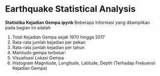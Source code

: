 # Earthquake Statistical Analysis

**Statistika Kejadian Gempa.ipynb** Beberapa Informasi yang ditampilkan pada bagian ini adalah
1. Total Kejadian Gempa sejak 1970 hingga 2017
2. Rata-rata jumlah kejadian per pekan
3. Rata-rata jumlah kejadian per tahun
4. Manitudo gempa terbesar:
5. Visualisasi Lokasi Gempa
6. Histogram Magnitude, Longitude, Latitude, Depth (Terhadap Frekuensi Kejadian Gempa)
